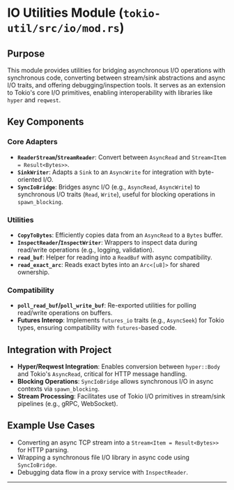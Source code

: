 # IO Utilities Module (`tokio-util/src/io/mod.rs`)

## Purpose
This module provides utilities for bridging asynchronous I/O operations with synchronous code, converting between stream/sink abstractions and async I/O traits, and offering debugging/inspection tools. It serves as an extension to Tokio's core I/O primitives, enabling interoperability with libraries like `hyper` and `reqwest`.

## Key Components

### Core Adapters
- **`ReaderStream`/`StreamReader`**: Convert between `AsyncRead` and `Stream<Item = Result<Bytes>>`.
- **`SinkWriter`**: Adapts a `Sink` to an `AsyncWrite` for integration with byte-oriented I/O.
- **`SyncIoBridge`**: Bridges async I/O (e.g., `AsyncRead`, `AsyncWrite`) to synchronous I/O traits (`Read`, `Write`), useful for blocking operations in `spawn_blocking`.

### Utilities
- **`CopyToBytes`**: Efficiently copies data from an `AsyncRead` to a `Bytes` buffer.
- **`InspectReader`/`InspectWriter`**: Wrappers to inspect data during read/write operations (e.g., logging, validation).
- **`read_buf`**: Helper for reading into a `ReadBuf` with async compatibility.
- **`read_exact_arc`**: Reads exact bytes into an `Arc<[u8]>` for shared ownership.

### Compatibility
- **`poll_read_buf`/`poll_write_buf`**: Re-exported utilities for polling read/write operations on buffers.
- **Futures Interop**: Implements `futures_io` traits (e.g., `AsyncSeek`) for Tokio types, ensuring compatibility with `futures`-based code.

## Integration with Project
- **Hyper/Reqwest Integration**: Enables conversion between `hyper::Body` and Tokio's `AsyncRead`, critical for HTTP message handling.
- **Blocking Operations**: `SyncIoBridge` allows synchronous I/O in async contexts via `spawn_blocking`.
- **Stream Processing**: Facilitates use of Tokio I/O primitives in stream/sink pipelines (e.g., gRPC, WebSocket).

## Example Use Cases
- Converting an async TCP stream into a `Stream<Item = Result<Bytes>>` for HTTP parsing.
- Wrapping a synchronous file I/O library in async code using `SyncIoBridge`.
- Debugging data flow in a proxy service with `InspectReader`.

---
